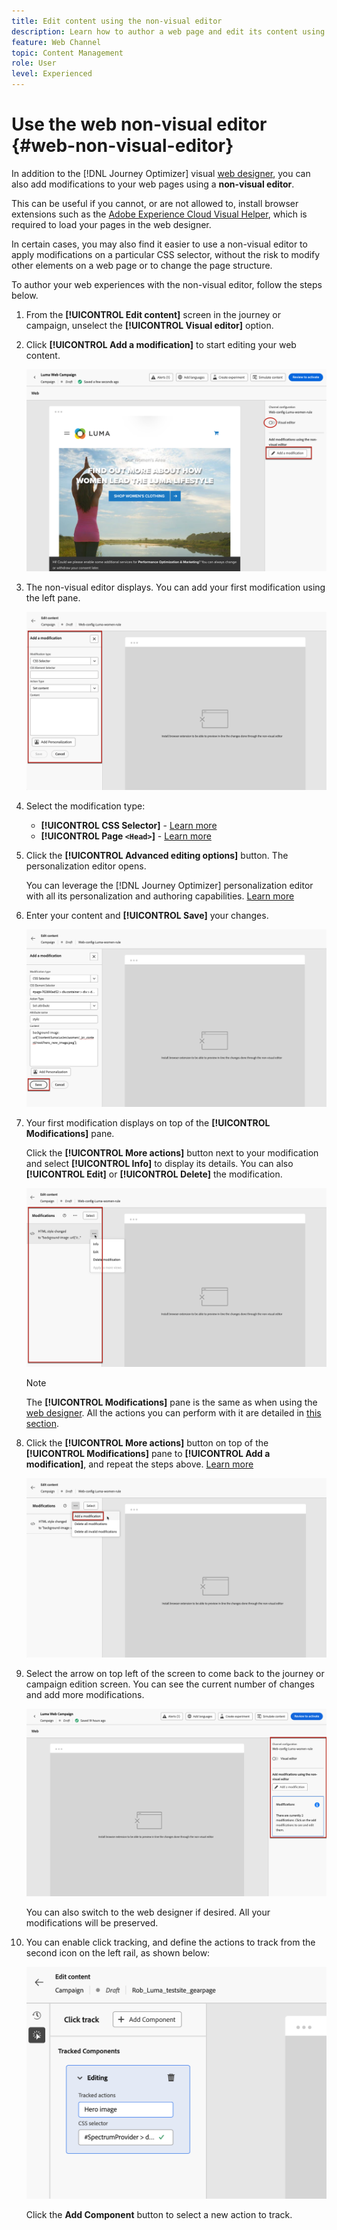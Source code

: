 ```yaml
---
title: Edit content using the non-visual editor
description: Learn how to author a web page and edit its content using the Journey Optimizer non-visual editor
feature: Web Channel
topic: Content Management
role: User
level: Experienced
---
```

# Use the web non-visual editor {#web-non-visual-editor}

In addition to the [!DNL Journey Optimizer] visual [web designer](web-visual-editor.md), you can also add modifications to your web pages using a **non-visual editor**.

This can be useful if you cannot, or are not allowed to, install browser extensions such as the [Adobe Experience Cloud Visual Helper](web-prerequisites.md#visual-authoring-prerequisites), which is required to load your pages in the web designer.

In certain cases, you may also find it easier to use a non-visual editor to apply modifications on a particular CSS selector, without the risk to modify other elements on a web page or to change the page structure.
 
To author your web experiences with the non-visual editor, follow the steps below.

1. From the **[!UICONTROL Edit content]** screen in the journey or campaign, unselect the **[!UICONTROL Visual editor]** option.

1. Click **[!UICONTROL Add a modification]** to start editing your web content.

    ![](assets/web-campaign-add-modification-button.png)

1. The non-visual editor displays. You can add your first modification using the left pane.

    ![](assets/web-non-visual-editor.png)

1. Select the modification type:

    * **[!UICONTROL CSS Selector]** - [Learn more](manage-web-modifications.md#css-selector)
    * **[!UICONTROL Page `<Head>`]** - [Learn more](manage-web-modifications.md#page-head)

1. Click the **[!UICONTROL Advanced editing options]** button. The personalization editor opens.

    You can leverage the [!DNL Journey Optimizer] personalization editor with all its personalization and authoring capabilities. [Learn more](../personalization/personalization-build-expressions.md)

1. Enter your content and **[!UICONTROL Save]** your changes.

    ![](assets/web-non-visual-editor-ex-save.png)

1. Your first modification displays on top of the **[!UICONTROL Modifications]** pane.

    Click the **[!UICONTROL More actions]** button next to your modification and select **[!UICONTROL Info]** to display its details. You can also **[!UICONTROL Edit]** or **[!UICONTROL Delete]** the modification.

    ![](assets/web-non-visual-editor-ex-more.png)

    >[!NOTE]
    >
    >The **[!UICONTROL Modifications]** pane is the same as when using the [web designer](web-visual-editor.md). All the actions you can perform with it are detailed in [this section](manage-web-modifications.md#use-modifications-pane).

1. Click the **[!UICONTROL More actions]** button on top of the **[!UICONTROL Modifications]** pane to **[!UICONTROL Add a modification]**, and repeat the steps above. [Learn more](manage-web-modifications.md#add-modifications)

    ![](assets/web-non-visual-editor-more.png)

1. Select the arrow on top left of the screen to come back to the journey or campaign edition screen. You can see the current number of changes and add more modifications.

    ![](assets/web-campaign-modifications.png)

    You can also switch to the web designer if desired. All your modifications will be preserved.


1. You can enable click tracking, and define the actions to track from the second icon on the left rail, as shown below:
    
    ![](assets/web-campaign-click.png)

    Click the **Add Component** button to select a new action to track.
